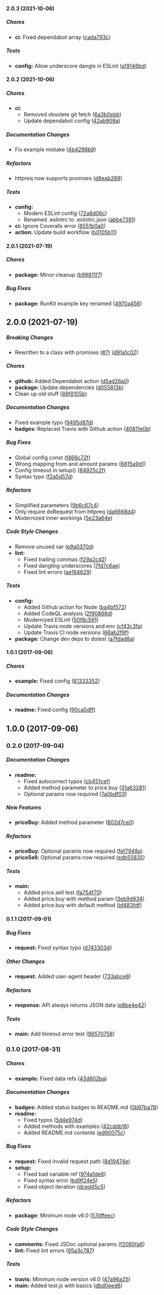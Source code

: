 #### 2.0.3 (2021-10-06)

##### Chores

* **ci:**  Fixed dependabot array ([cada793c](https://github.com/fvdm/nodejs-bitonic/commit/cada793c455cc422c1c1643e289e79e74d5efba5))

##### Tests

* **config:**  Allow underscore dangle in ESLint ([a19146bd](https://github.com/fvdm/nodejs-bitonic/commit/a19146bd5ec49c195e8d4736cb81790563768b15))

#### 2.0.2 (2021-10-06)

##### Chores

* **ci:**
  *  Removed obsolete git fetch ([6a3b0ebb](https://github.com/fvdm/nodejs-bitonic/commit/6a3b0ebb25a1b6b2fbd99e6f599805af4512b358))
  *  Update dependabot config ([42ab909a](https://github.com/fvdm/nodejs-bitonic/commit/42ab909aa67dce1e91f7b4d6b19e999d3f782911))

##### Documentation Changes

*  Fix example mistake ([4b4298b9](https://github.com/fvdm/nodejs-bitonic/commit/4b4298b93f69584590188b01be65e7399bf8229a))

##### Refactors

*  httpreq now supports promises ([d8eab289](https://github.com/fvdm/nodejs-bitonic/commit/d8eab289f9c8a8cf72780fd0b719086d2cf74268))

##### Tests

* **config:**
  *  Modern ESLint config ([72a8d06c](https://github.com/fvdm/nodejs-bitonic/commit/72a8d06c0f92078c92caf4fd9565ba6e756d9e82))
  *  Renamed .eslintrc to .eslintrc.json ([abbe7391](https://github.com/fvdm/nodejs-bitonic/commit/abbe739139e4f60980a6c12f540a6569837fcbe4))
* **ci:**  Ignore Coveralls error ([8551b0a0](https://github.com/fvdm/nodejs-bitonic/commit/8551b0a0c9f5d0a98a928ef7f584cca47a7c3577))
* **action:**  Update build workflow ([b0105b11](https://github.com/fvdm/nodejs-bitonic/commit/b0105b1198fb5f2a6852067f4a81377194f9ca7d))

#### 2.0.1 (2021-07-19)

##### Chores

* **package:**  Minor cleanup ([b99811f7](https://github.com/fvdm/nodejs-bitonic/commit/b99811f7182184e045d493a05d5452de231755bf))

##### Bug Fixes

* **package:**  RunKit example key renamed ([4970a456](https://github.com/fvdm/nodejs-bitonic/commit/4970a4566e041fa134789416fba0169819fbd321))

## 2.0.0 (2021-07-19)

##### Breaking Changes

*  Rewritten to a class with promises ([#7](https://github.com/fvdm/nodejs-bitonic/pull/7)) ([d91a1c02](https://github.com/fvdm/nodejs-bitonic/commit/d91a1c02720fdf8733785cd8d46d3d1b6328b95b))

##### Chores

* **github:**  Added Dependabot action ([d5ad26a0](https://github.com/fvdm/nodejs-bitonic/commit/d5ad26a0c869d23df5aa711f38e72dad7131c87f))
* **package:**  Update dependencies ([d055813b](https://github.com/fvdm/nodejs-bitonic/commit/d055813b026521df7436b47e6899a4c0db01746d))
*  Clean up old stuff ([88f8105b](https://github.com/fvdm/nodejs-bitonic/commit/88f8105be10f106a534e5031bb4bb432b57b44b6))

##### Documentation Changes

*  Fixed example typo ([9495d87d](https://github.com/fvdm/nodejs-bitonic/commit/9495d87d6fda753ad84e6596dc259b05c7a713b2))
* **badges:**  Replaced Travis with Github action ([40811e0b](https://github.com/fvdm/nodejs-bitonic/commit/40811e0b733385201d22d0e6210c167bdf1905dd))

##### Bug Fixes

*  Global config const ([f466c72f](https://github.com/fvdm/nodejs-bitonic/commit/f466c72fb6128adbeefa2b329c19dabb6bcb4e47))
*  Wrong mapping from and amount params ([6615a9d1](https://github.com/fvdm/nodejs-bitonic/commit/6615a9d1e8f5276b4bebce395564700058fc5d38))
*  Config timeout in setup() ([84925c2f](https://github.com/fvdm/nodejs-bitonic/commit/84925c2f3de6f46f762a8ebfa4e5ae94de19bb9e))
*  Syntax typo ([f2a5d57d](https://github.com/fvdm/nodejs-bitonic/commit/f2a5d57df6d30616a9a949c560f7fd2851430700))

##### Refactors

*  Simplified parameters ([9b6c67c4](https://github.com/fvdm/nodejs-bitonic/commit/9b6c67c4adf6e8c90a7b81f67be52c657d28be6e))
*  Only require doRequest from httpreq ([da6668d4](https://github.com/fvdm/nodejs-bitonic/commit/da6668d4e109f83e87ee436ada2bf5de9846caa6))
*  Modernized inner workings ([5e23a64e](https://github.com/fvdm/nodejs-bitonic/commit/5e23a64ed32070ef65ad06e7c019a81c3aeeeb5d))

##### Code Style Changes

*  Remove unused var ([e9a0370d](https://github.com/fvdm/nodejs-bitonic/commit/e9a0370de99c3dbbfbd58fab9b6bf4ffb66b2960))
* **lint:**
  *  Fixed trailing commas ([f29a2cd2](https://github.com/fvdm/nodejs-bitonic/commit/f29a2cd25bc779afe7828d4e4f436f917b532521))
  *  Fixed dangling underscores ([7fd7c6ae](https://github.com/fvdm/nodejs-bitonic/commit/7fd7c6ae457cd566e937f5a4a210a530e646d8df))
  *  Fixed lint errors ([ae184629](https://github.com/fvdm/nodejs-bitonic/commit/ae184629120d96d5d86c00bd5052023e48bcb943))

##### Tests

* **config:**
  *  Added Github action for Node ([ba4bf572](https://github.com/fvdm/nodejs-bitonic/commit/ba4bf572dc51e4a82b170cd8d351115244dd7c5b))
  *  Added CodeQL analysis ([2f90868d](https://github.com/fvdm/nodejs-bitonic/commit/2f90868d5bdebe13582605de1703c965586d3e43))
  *  Modernized ESLint ([50f8c591](https://github.com/fvdm/nodejs-bitonic/commit/50f8c5910acaf884a3f505fbe40bfca94bce8729))
  *  Update Travis node versions and env ([cf43c3fa](https://github.com/fvdm/nodejs-bitonic/commit/cf43c3fae8ef260f02ab0d83ccee5d2f23275601))
  *  Update Travis CI node versions ([66ab2f9f](https://github.com/fvdm/nodejs-bitonic/commit/66ab2f9f18ab5d29285ee892556b27641d239bb4))
* **package:**  Change dev deps to dotest ([a7fdad8a](https://github.com/fvdm/nodejs-bitonic/commit/a7fdad8a70eefd0bb04fbebfd9bc20c630e8e1dc))

#### 1.0.1 (2017-09-06)

##### Chores

* **example:** Fixed config ([61333352](https://github.com/fvdm/nodejs-bitonic/commit/6133335218dac8b1d6f6243e141f92535915aaf9))

##### Documentation Changes

* **readme:** Fixed config ([90ca5dff](https://github.com/fvdm/nodejs-bitonic/commit/90ca5dff572b2ba4e45867c4fd40ccc3c74e8f55))

## 1.0.0 (2017-09-06)

### 0.2.0 (2017-09-04)

##### Documentation Changes

* **readme:**
  * Fixed autocorrect typos ([cb451cef](https://github.com/fvdm/nodejs-bitonic/commit/cb451cef7a1dee83b0e0febaae46e7f7494b9466))
  * Added method parameter to price.buy ([31a63281](https://github.com/fvdm/nodejs-bitonic/commit/31a63281e9dfe3598853afa786b603bb0619bc90))
  * Optional params now required ([7a0bdf03](https://github.com/fvdm/nodejs-bitonic/commit/7a0bdf03150fd2f7fc54043803436e756c27a158))

##### New Features

* **priceBuy:** Added method parameter ([802d7ce0](https://github.com/fvdm/nodejs-bitonic/commit/802d7ce058860f76eff689614a893cb0cd76e4f1))

##### Refactors

* **priceBuy:** Optional params now required ([fef7948a](https://github.com/fvdm/nodejs-bitonic/commit/fef7948a7c13da17b7c54fa3efbe61385b24499b))
* **priceSell:** Optional params now required ([edb55835](https://github.com/fvdm/nodejs-bitonic/commit/edb558358ac060a825790db3739630bd32b81b70))

##### Tests

* **main:**
  * Added price.sell test ([fa754f70](https://github.com/fvdm/nodejs-bitonic/commit/fa754f7062dbf54dfc12fa11dfadc8ff75bbd668))
  * Added price.buy with method param ([3eb9d934](https://github.com/fvdm/nodejs-bitonic/commit/3eb9d93431e17306184ab48c79d28a3d2193770f))
  * Added price.buy with default method ([bf483fdf](https://github.com/fvdm/nodejs-bitonic/commit/bf483fdf44a4d124abdcf16a14802ccba25534de))

#### 0.1.1 (2017-09-01)

##### Bug Fixes

* **request:** Fixed syntax typo ([d7433034](https://github.com/fvdm/nodejs-bitonic/commit/d7433034c9daea4e76a9723aaafd2b73550b16de))

##### Other Changes

* **request:** Added user-agent header ([733abce6](https://github.com/fvdm/nodejs-bitonic/commit/733abce653ca0e30cb94c89e0c8471d02c7905d6))

##### Refactors

* **response:** API always returns JSON data ([e8be4e42](https://github.com/fvdm/nodejs-bitonic/commit/e8be4e42a9c9e61b70ce7bda340092131914a3c9))

##### Tests

* **main:** Add timeout error test ([96570758](https://github.com/fvdm/nodejs-bitonic/commit/96570758cdbf42ffed3e0ffef72c13e30f4467ec))

### 0.1.0 (2017-08-31)

##### Chores

* **example:** Fixed data refs ([43d802ba](https://github.com/fvdm/nodejs-bitonic/commit/43d802ba012c2a5900a8a1b7999240d9be237435))

##### Documentation Changes

* **badges:** Added status badges to README.md ([0b97ba78](https://github.com/fvdm/nodejs-bitonic/commit/0b97ba78747db331db23e8d63b56d2bfd7d35d95))
* **readme:**
  * Fixed typos ([5d4e974d](https://github.com/fvdm/nodejs-bitonic/commit/5d4e974db6bd86e36ecd497a25b73972c2081062))
  * Added methods with examples ([42cddb16](https://github.com/fvdm/nodejs-bitonic/commit/42cddb1686030c599aff08dec6f4b43e8beeff37))
  * Added README.md contents ([ed60075c](https://github.com/fvdm/nodejs-bitonic/commit/ed60075c790d857e8b83ca71a77be000a6e05702))

##### Bug Fixes

* **request:** Fixed invalid request path ([8d19474e](https://github.com/fvdm/nodejs-bitonic/commit/8d19474e9b434b8e4ea8607f3d2e7f11f530bf0b))
* **setup:**
  * Fixed bad variable ref ([974a1de6](https://github.com/fvdm/nodejs-bitonic/commit/974a1de6544ff3b0239e217a54476aab98a2368e))
  * Fixed syntax error ([bd9f24e5](https://github.com/fvdm/nodejs-bitonic/commit/bd9f24e5f5f9d84b43aecc27972f2f26f6126827))
  * Fixed object iteration ([dced45c5](https://github.com/fvdm/nodejs-bitonic/commit/dced45c51ffbff51413beb590b8950252bfa4733))

##### Refactors

* **package:** Minimum node v6.0 ([57dffeec](https://github.com/fvdm/nodejs-bitonic/commit/57dffeec00b9062211e499587fd3d0700e2c0bf3))

##### Code Style Changes

* **comments:** Fixed JSDoc optional params ([f2085fa6](https://github.com/fvdm/nodejs-bitonic/commit/f2085fa6783df95f5c04c9048e46b6628ce4389f))
* **lint:** Fixed lint errors ([95a3c787](https://github.com/fvdm/nodejs-bitonic/commit/95a3c787bd80fb3b299e5fe4704fad850fb37935))

##### Tests

* **travis:** Minimum node version v6.0 ([47a96a25](https://github.com/fvdm/nodejs-bitonic/commit/47a96a25a50d925a7a9368e8050d2f641527ba32))
* **main:** Added test.js with basics ([dbd0eed6](https://github.com/fvdm/nodejs-bitonic/commit/dbd0eed65fd0ec301715aa05663a9ff3609e0b48))

